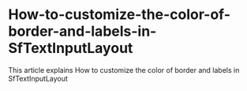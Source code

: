 # How-to-customize-the-color-of-border-and-labels-in-SfTextInputLayout
This article explains How to customize the color of border and labels in SfTextInputLayout

